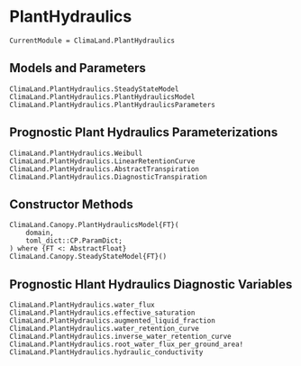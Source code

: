 # PlantHydraulics

```@meta
CurrentModule = ClimaLand.PlantHydraulics
```
## Models and Parameters

```@docs
ClimaLand.PlantHydraulics.SteadyStateModel
ClimaLand.PlantHydraulics.PlantHydraulicsModel
ClimaLand.PlantHydraulics.PlantHydraulicsParameters
```

## Prognostic Plant Hydraulics Parameterizations

```@docs
ClimaLand.PlantHydraulics.Weibull
ClimaLand.PlantHydraulics.LinearRetentionCurve
ClimaLand.PlantHydraulics.AbstractTranspiration
ClimaLand.PlantHydraulics.DiagnosticTranspiration
```

## Constructor Methods

```@docs
ClimaLand.Canopy.PlantHydraulicsModel{FT}(
    domain,
    toml_dict::CP.ParamDict;
) where {FT <: AbstractFloat}
ClimaLand.Canopy.SteadyStateModel{FT}()
```

## Prognostic Hlant Hydraulics Diagnostic Variables

```@docs
ClimaLand.PlantHydraulics.water_flux
ClimaLand.PlantHydraulics.effective_saturation
ClimaLand.PlantHydraulics.augmented_liquid_fraction
ClimaLand.PlantHydraulics.water_retention_curve
ClimaLand.PlantHydraulics.inverse_water_retention_curve
ClimaLand.PlantHydraulics.root_water_flux_per_ground_area!
ClimaLand.PlantHydraulics.hydraulic_conductivity
```
